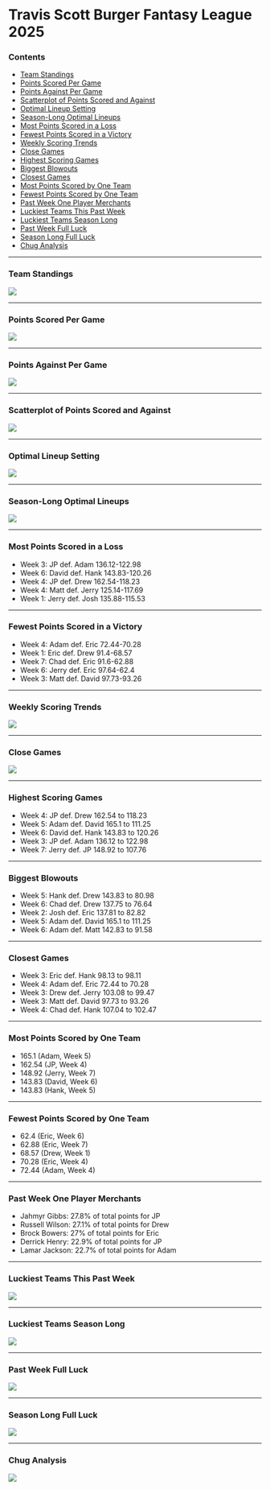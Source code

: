 Travis Scott Burger Fantasy League 2025
================

### Contents

- [Team Standings](#team-standings)
- [Points Scored Per Game](#points-scored-per-game)
- [Points Against Per Game](#points-against-per-game)
- [Scatterplot of Points Scored and
  Against](#scatterplot-of-points-scored-and-against)
- [Optimal Lineup Setting](#optimal-lineup-setting)
- [Season-Long Optimal Lineups](#season-long-optimal-lineups)
- [Most Points Scored in a Loss](#most-points-scored-in-a-loss)
- [Fewest Points Scored in a
  Victory](#fewest-points-scored-in-a-victory)
- [Weekly Scoring Trends](#weekly-scoring-trends)
- [Close Games](#close-games)
- [Highest Scoring Games](#highest-scoring-games)
- [Biggest Blowouts](#biggest-blowouts)
- [Closest Games](#closest-games)
- [Most Points Scored by One Team](#most-points-scored-by-one-team)
- [Fewest Points Scored by One Team](#fewest-points-scored-by-one-team)
- [Past Week One Player Merchants](#past-week-one-player-merchants)
- [Luckiest Teams This Past Week](#luckiest-teams-this-past-week)
- [Luckiest Teams Season Long](#luckiest-teams-season-long)
- [Past Week Full Luck](#past-week-full-luck)
- [Season Long Full Luck](#season-long-full-luck)
- [Chug Analysis](#chug-analysis)

------------------------------------------------------------------------

### Team Standings

![](README_files/figure-gfm/unnamed-chunk-2-1.png)<!-- -->

------------------------------------------------------------------------

### Points Scored Per Game

![](README_files/figure-gfm/unnamed-chunk-3-1.png)<!-- -->

------------------------------------------------------------------------

### Points Against Per Game

![](README_files/figure-gfm/unnamed-chunk-4-1.png)<!-- -->

------------------------------------------------------------------------

### Scatterplot of Points Scored and Against

![](README_files/figure-gfm/unnamed-chunk-5-1.png)<!-- -->

------------------------------------------------------------------------

### Optimal Lineup Setting

![](README_files/figure-gfm/unnamed-chunk-6-1.png)<!-- -->

------------------------------------------------------------------------

### Season-Long Optimal Lineups

![](README_files/figure-gfm/unnamed-chunk-7-1.png)<!-- -->

------------------------------------------------------------------------

### Most Points Scored in a Loss

- Week 3: JP def. Adam 136.12-122.98
- Week 6: David def. Hank 143.83-120.26
- Week 4: JP def. Drew 162.54-118.23
- Week 4: Matt def. Jerry 125.14-117.69
- Week 1: Jerry def. Josh 135.88-115.53

------------------------------------------------------------------------

### Fewest Points Scored in a Victory

- Week 4: Adam def. Eric 72.44-70.28
- Week 1: Eric def. Drew 91.4-68.57
- Week 7: Chad def. Eric 91.6-62.88
- Week 6: Jerry def. Eric 97.64-62.4
- Week 3: Matt def. David 97.73-93.26

------------------------------------------------------------------------

### Weekly Scoring Trends

![](README_files/figure-gfm/unnamed-chunk-10-1.png)<!-- -->

------------------------------------------------------------------------

### Close Games

![](README_files/figure-gfm/unnamed-chunk-11-1.png)<!-- -->

------------------------------------------------------------------------

### Highest Scoring Games

- Week 4: JP def. Drew 162.54 to 118.23
- Week 5: Adam def. David 165.1 to 111.25
- Week 6: David def. Hank 143.83 to 120.26
- Week 3: JP def. Adam 136.12 to 122.98
- Week 7: Jerry def. JP 148.92 to 107.76

------------------------------------------------------------------------

### Biggest Blowouts

- Week 5: Hank def. Drew 143.83 to 80.98
- Week 6: Chad def. Drew 137.75 to 76.64
- Week 2: Josh def. Eric 137.81 to 82.82
- Week 5: Adam def. David 165.1 to 111.25
- Week 6: Adam def. Matt 142.83 to 91.58

------------------------------------------------------------------------

### Closest Games

- Week 3: Eric def. Hank 98.13 to 98.11
- Week 4: Adam def. Eric 72.44 to 70.28
- Week 3: Drew def. Jerry 103.08 to 99.47
- Week 3: Matt def. David 97.73 to 93.26
- Week 4: Chad def. Hank 107.04 to 102.47

------------------------------------------------------------------------

### Most Points Scored by One Team

- 165.1 (Adam, Week 5)
- 162.54 (JP, Week 4)
- 148.92 (Jerry, Week 7)
- 143.83 (David, Week 6)
- 143.83 (Hank, Week 5)

------------------------------------------------------------------------

### Fewest Points Scored by One Team

- 62.4 (Eric, Week 6)
- 62.88 (Eric, Week 7)
- 68.57 (Drew, Week 1)
- 70.28 (Eric, Week 4)
- 72.44 (Adam, Week 4)

------------------------------------------------------------------------

### Past Week One Player Merchants

- Jahmyr Gibbs: 27.8% of total points for JP
- Russell Wilson: 27.1% of total points for Drew
- Brock Bowers: 27% of total points for Eric
- Derrick Henry: 22.9% of total points for JP
- Lamar Jackson: 22.7% of total points for Adam

------------------------------------------------------------------------

### Luckiest Teams This Past Week

![](README_files/figure-gfm/unnamed-chunk-18-1.png)<!-- -->

------------------------------------------------------------------------

### Luckiest Teams Season Long

![](README_files/figure-gfm/unnamed-chunk-19-1.png)<!-- -->

------------------------------------------------------------------------

### Past Week Full Luck

![](README_files/figure-gfm/unnamed-chunk-20-1.png)<!-- -->

------------------------------------------------------------------------

### Season Long Full Luck

![](README_files/figure-gfm/unnamed-chunk-21-1.png)<!-- -->

------------------------------------------------------------------------

### Chug Analysis

![](README_files/figure-gfm/unnamed-chunk-22-1.png)<!-- -->
